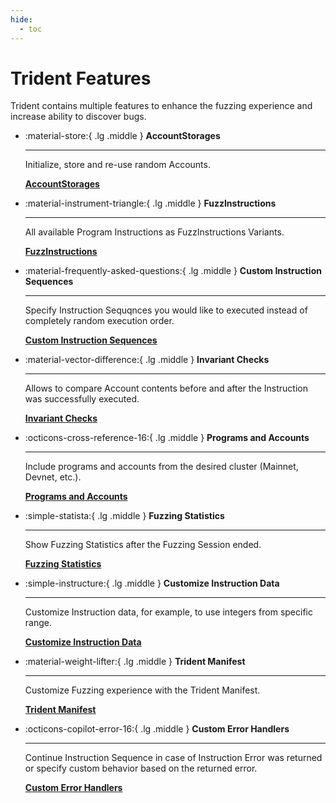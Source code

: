 ```yaml
---
hide:
  - toc
---
```


# Trident Features

Trident contains multiple features to enhance the fuzzing experience and increase ability to discover bugs.

<div class="grid cards" markdown>

-   :material-store:{ .lg .middle } __AccountStorages__

    ---

    Initialize, store and re-use random Accounts.


    [__AccountStorages__](./account-storages.md)

-   :material-instrument-triangle:{ .lg .middle } __FuzzInstructions__

    ---

    All available Program Instructions as FuzzInstructions Variants.


    [__FuzzInstructions__](./fuzz-instructions.md)

-   :material-frequently-asked-questions:{ .lg .middle } __Custom Instruction Sequences__

    ---

    Specify Instruction Sequqnces you would like to executed instead of completely random execution order.


    [__Custom Instruction Sequences__](./instructions-sequences.md)

-   :material-vector-difference:{ .lg .middle } __Invariant Checks__

    ---

    Allows to compare Account contents before and after the Instruction was successfully executed.


    [__Invariant Checks__](./invariant-checks.md)

-   :octicons-cross-reference-16:{ .lg .middle } __Programs and Accounts__

    ---

    Include programs and accounts from the desired cluster (Mainnet, Devnet, etc.).


    [__Programs and Accounts__](./programs-n-accounts.md)

-   :simple-statista:{ .lg .middle } __Fuzzing Statistics__

    ---

    Show Fuzzing Statistics after the Fuzzing Session ended.


    [__Fuzzing Statistics__](./fuzzing-statistics.md)

-   :simple-instructure:{ .lg .middle } __Customize Instruction Data__

    ---

    Customize Instruction data, for example, to use integers from specific range.

    [__Customize Instruction Data__](./customize-ix-data.md)

-   :material-weight-lifter:{ .lg .middle } __Trident Manifest__

    ---

    Customize Fuzzing experience with the Trident Manifest.


    [__Trident Manifest__](./trident-manifest.md)

-   :octicons-copilot-error-16:{ .lg .middle } __Custom Error Handlers__

    ---

    Continue Instruction Sequence in case of Instruction Error was returned or specify custom behavior based on the returned error.


    [__Custom Error Handlers__](./error-handlers.md)


</div>

<!-- - AccountStorages
- FuzzInstructions
- Invariant Checks
- Custom Instruction Sequences
- Custom Error Handlers
- Arbitrary Data
- Cross Program Invocations
- Trident Manifest
- Fuzzing Statistics






!!! important

    At the current development stage, there are some manual steps required to start the Fuzzing Session. In principle:

    **Prerequisites:**

     - Add dependencies specific to your program to `trident-tests/fuzz_tests/Cargo.toml` (such as anchor-spl etc.).

    **Writing Fuzz Tests**

     1. Include desired Programs [Include Programs](../writing-fuzz-test/programs.md).
     2. Specify pseudo-random accounts to re-use [Accounts to re-use](../writing-fuzz-test/accounts.md).
     3. Specify instruction data [Instruction Data](../writing-fuzz-test/instruction-data.md).
     4. Specify instruction accounts [Instruction Accounts](../writing-fuzz-test/instruction-accounts.md).

    **Run and Debug**

     1. Execute desired fuzz test [Run](../execute/run.md)
     2. See the found crash with more details [Debug](../execute/debug.md)

!!! note

    For better fuzzing results and experience you can also manually adjust the following:

     1. Define Invariants checks [Invariants Checks](../writing-fuzz-test-extra/invariants-checks.md).
     2. Specify instruction sequences [Instruction sequences](../writing-fuzz-test-extra/instruction-sequences.md).
     3. Specify custom data types [Custom Data types](../writing-fuzz-test-extra/custom-data-types.md).
     4. Well structured data [Arbitrary](../writing-fuzz-test-extra/arbitrary.md).
     4. AccountsSnapshots macro [AccountsSnapshots](../writing-fuzz-test-extra/accounts-snapshots.md). -->
